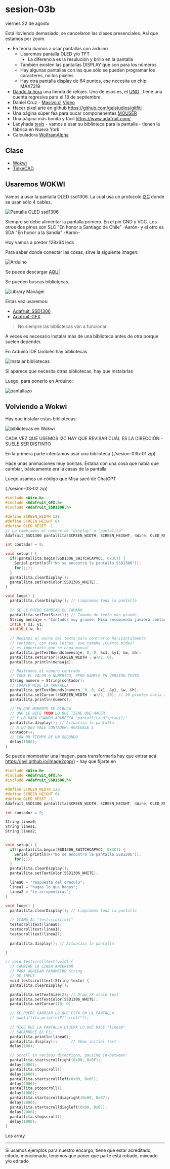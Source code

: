 # sesion-03b

viernes 22 de agosto

Está lloviendo demasiado, se cancelaron las clases presenciales. Así que estamos por zoom.

- En teoría ibamos a usar pantallas con arduino
  - Usaremos pantalla OLED y/o TFT
    - La diferencia es la resulución y brillo en la pantalla
  - También existen las pantallas DISPLAY que son para los números
  - Hay algunas pantallas con las que sólo se pueden programar los caracteres, no los pixeles
  - Hay otra pantalla display de 64 puntos, ese necesita un chip MAX7219
- [Dando la hora](https://www.dandolahora.cl/collections/los-mas-vendidos) una tienda de relojes. Uno de esos es, el [UNO](https://www.dandolahora.cl/products/prototipo-el-numero-uno-el-primer-reloj-digital-en-la-historia-de-chile?_pos=1&_psq=primer&_ss=e&_v=1.0) , tiene una cuenta regresiva para el 18 de septiembre.
- Daniel Cruz - [Masivo.cl](https://web.archive.org/web/20160208093950/http://www.masivo.cl/) [Video](https://www.youtube.com/watch?v=YIiusyVejX4&t=1s)  
- Hacer pixel arte en github <https://github.com/gelstudios/gitfiti>
- Una página súper fea para bucar componenentes [MOUSER](https://www.mouser.cl/?gad_campaignid=194752936)
- Una página más bonita y fácil <https://www.adafruit.com/>
- Ladyhada [tesis](https://dspace.mit.edu/handle/1721.1/33151) - vamos a usar su biblioteca para la pantalla - tienen la fábrica en Nueva York
- Calculadora [WolframAlpha](https://www.wolframalpha.com/)

## Clase

- [Wokwi](https://wokwi.com/)
- [TinkeCAD](https://www.tinkercad.com/dashboard)

## Usaremos WOKWI

Vamos a usar la pantalla OLED ssd1306. La cual usa un protocolo [I2C](https://en.wikipedia.org/wiki/I%C2%B2C) donde se usan sólo 4 cables.

![Pantalla OLED ssd1306](./imagenes/pantallaOLEDssd1306.png)

Siempre se debe alimentar la pantalla primero. En el pin GND y VCC. Los otros dos pines son SLC "En honor a Santiago de Chile" -Aarón- y el otro es SDA "En honor a la Sandía" -Aarón-

Hoy vamos a preder 128x64 leds

Para saber donde conectar las cosas, sirve la siguiente imagen:

![Arduino](./imagenes/arduinoUNO.png)

Se puede descargar [AQUÍ](https://docs.arduino.cc/hardware/uno-rev3/)

Se pueden buscas bibliotecas.

![Library Manager](./imagenes/library-manager.png)

Estas vez usaremos:

- [Adafruit_SSD1306](https://github.com/adafruit/Adafruit_SSD1306)
- [Adafruit-GFX](https://github.com/adafruit/Adafruit_SSD1306)

> No siempre las bibliotecas van a funcionar.

A veces es necesario instalar más de una biblioteca antes de otra porque suelen depender.

En Arduino IDE también hay bibliotecas

![Instalar bibliotecas](./imagenes/instalarBibliotecasArduino.png)

Si aparece que necesita otras bibliotecas, hay que instalarlas

Luego, para ponerlo en Arduino:

![pantallazo](./imagenes/ponerBiblioteca.png)

## Volviendo a Wokwi

Hay que instalar estas bibliotecas:

![bibliotecas en Wokwi](./imagenes/bibliotecaWokwi.png)

CADA VEZ QUE USEMOS I2C HAY QUE REVISAR CUÁL ES LA DIRECCIÓN - SUELE SER DISTINTO

En la primera parte intentamos usar una biblioteca (./sesion-03b-01.zip)

Hace unas animaciones muy bonitas.
Estaba con una cosa que había que cambiar, básicamente era la casas de la pantalla

Luego usamos un código que Misa sacó de ChatGPT

(./sesion-03-02.zip)

```cpp
#include <Wire.h>
#include <Adafruit_GFX.h>
#include <Adafruit_SSD1306.h>

#define SCREEN_WIDTH 128
#define SCREEN_HEIGHT 64
#define OLED_RESET -1
// Le cambiamos el nombre de "display" a "pantalita"
Adafruit_SSD1306 pantallita(SCREEN_WIDTH, SCREEN_HEIGHT, &Wire, OLED_RESET);

int contador = 0;

void setup() {
  if(!pantallita.begin(SSD1306_SWITCHCAPVCC, 0x3C)) {
    Serial.println(F("No se encontró la pantalla SSD1306"));
    for(;;);
  }
  pantallita.clearDisplay();
  pantallita.setTextColor(SSD1306_WHITE);
}

void loop() {
  pantallita.clearDisplay(); // Limpiamos toda la pantalla
  
  // SE LE PUEDE CAMBIAR EL TAMAÑO
  pantallita.setTextSize(1); // Tamaño de texto más grande
  String mensaje = "Contador muy grande, Misa recomienda javiera contador";
  int16_t x1, y1;
  uint16_t w, h;
  
  // Medimos el ancho del texto para centrarlo horizontalmente
  // contador, con esas letras, ese tamaño ¿Cuánto mides?
  // es importante que se haga manual
  pantallita.getTextBounds(mensaje, 0, 0, &x1, &y1, &w, &h);
  pantallita.setCursor((SCREEN_WIDTH - w)/2, 0);
  pantallita.println(mensaje);

  // Mostramos el número centrado
  // TOMA EL VALOR 0 NUMÉRICO, PERO DÁMELO EN VERSIÓN TEXTO
  String numero = String(contador);
  // CUÁNTO MIDE LA PANTALLA
  pantallita.getTextBounds(numero, 0, 0, &x1, &y1, &w, &h);
  pantallita.setCursor((SCREEN_WIDTH - w)/2, 30); // 30 píxeles hacia abajo
  pantallita.println(numero);

  // EN QUÉ MOMENTO SE DIBUJA
  // UNO LE DICE TODO LO QUE TIENE QUE HACER
  // Y LO HARÁ CUANDO APAREZCA "pantallita.display();"
  pantallita.display(); // Actualiza la pantalla
  // A LO QEU VALE CONTADOR, AGRÉGALE 1
  contador++;
  // CON UN TIEMPO DE UN SEGUNDO
  delay(1000);
}
```

Se puede momostrar una imagen, para transformarla hay que entrar acá <https://javl.github.io/image2cpp/)> - hay que fijarte en

```cpp
#include <Wire.h>
#include <Adafruit_GFX.h>
#include <Adafruit_SSD1306.h>

#define SCREEN_WIDTH 128
#define SCREEN_HEIGHT 64
#define OLED_RESET -1
Adafruit_SSD1306 pantallita(SCREEN_WIDTH, SCREEN_HEIGHT, &Wire, OLED_RESET);

int contador = 0;

String linea0;
String linea1;
String linea2;


void setup() {
  if(!pantallita.begin(SSD1306_SWITCHCAPVCC, 0x3C)) {
    Serial.println(F("No se encontró la pantalla SSD1306"));
    for(;;);
  }
  pantallita.clearDisplay();
  pantallita.setTextColor(SSD1306_WHITE);

  linea0 = "respuesta del oraculo";
  linea1 = "hagas lo que hagas";
  linea2 = "te arrepentiras";
}

void loop() {
  pantallita.clearDisplay(); // Limpiamos toda la pantalla
  
  // LLAMA AL "testscrolltext"
  testscrolltext(linea0);
  testscrolltext(linea1);
  testscrolltext(linea2);
  
  pantallita.display(); // Actualiza la pantalla

}

// void testscrolltext(void) {
  // CAMBIAR LA LINEA ANTERIOR
  // PARA AGREGAR PARÁMETRO String
  // DE INPUT
  void testscrolltext(String texto) {
  pantallita.clearDisplay();

  pantallita.setTextSize(2); // Draw 2X-scale text
  pantallita.setTextColor(SSD1306_WHITE);
  pantallita.setCursor(10, 0);

  // SE PUEDE CAMBIAR LO QUE ESTÁ EN LA PANTALLA
  // pantallita.println(F("scroll"));
  
  // HICE QUE LA PANTALLA DIJERA LO QUE DICE "linea0"
  // SACÁNDOLE EL F()
  pantallita.println(linea0);
  pantallita.display();      // Show initial text
  delay(100);

  // Scroll in various directions, pausing in-between:
  pantallita.startscrollright(0x00, 0x0F);
  delay(2000);
  pantallita.stopscroll();
  delay(1000);
  pantallita.startscrollleft(0x00, 0x0F);
  delay(2000);
  pantallita.stopscroll();
  delay(1000);
  pantallita.startscrolldiagright(0x00, 0x07);
  delay(2000);
  pantallita.startscrolldiagleft(0x00, 0x07);
  delay(2000);
  pantallita.stopscroll();
  delay(1000);
}
```

Los array

----

Si usamos ejemplos para nuestro encargo, tiene que estar acreditado, citado, mencionado, tenemos que poner qué parte está robado, mixeado y/o editado
